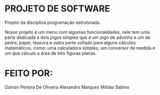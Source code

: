 # PROJETO DE SOFTWARE
Projeto da disciplina programação estruturada.

Nosso projeto é um menu com algumas funcionalidades, nele tem uma parte dedicada a dois jogos simples que é um jogo de advinha e um de pedra, papel, tesoura e outra parte voltado para alguns cálculos matemáticos, como: uma calculadora simples, um conversor de medida e um que cálculo a área de três figuras planas.

# FEITO POR:
Osman Pereira De Oliveira 
Alexandre Marques Militão Sabino
